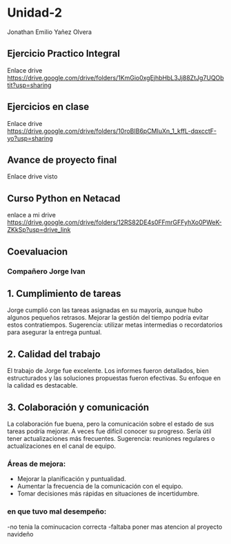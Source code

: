 # Unidad-2
Jonathan Emilio Yañez Olvera


## Ejercicio Practico Integral
Enlace drive
https://drive.google.com/drive/folders/1KmGio0xgEjhbHbL3Jj88ZtJg7UQObtit?usp=sharing


## Ejercicios en clase
Enlace drive
https://drive.google.com/drive/folders/10roBIB6pCMIuXn_1_kffL-dqxcctF-yo?usp=sharing

## Avance de proyecto final
Enlace drive
visto


## Curso Python en Netacad 
enlace a mi drive
https://drive.google.com/drive/folders/12RS82DE4s0FFmrGFFyhXo0PWeK-ZKkSp?usp=drive_link

## Coevaluacion 

### Compañero Jorge Ivan

## 1. Cumplimiento de tareas 
 Jorge cumplió con las tareas asignadas en su mayoría, aunque hubo algunos pequeños retrasos. Mejorar la gestión del tiempo podría evitar estos contratiempos. Sugerencia: utilizar metas intermedias o recordatorios para asegurar la entrega puntual.

## 2. Calidad del trabajo 
 El trabajo de Jorge fue excelente. Los informes fueron detallados, bien estructurados y las soluciones propuestas fueron efectivas. Su enfoque en la calidad es destacable.

## 3. Colaboración y comunicación  
 La colaboración fue buena, pero la comunicación sobre el estado de sus tareas podría mejorar. A veces fue difícil conocer su progreso. Sería útil tener actualizaciones más frecuentes. Sugerencia: reuniones regulares o actualizaciones en el canal de equipo.

### Áreas de mejora:
- Mejorar la planificación y puntualidad.
- Aumentar la frecuencia de la comunicación con el equipo.
- Tomar decisiones más rápidas en situaciones de incertidumbre.
  
### en que tuvo mal desempeño:
-no tenia la cominucacion correcta
-faltaba poner mas atencion al proyecto navideño





